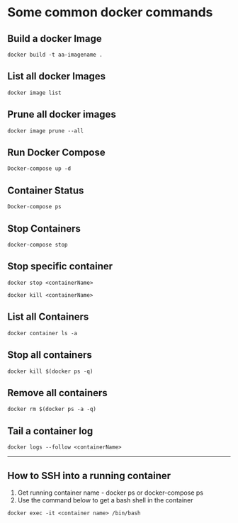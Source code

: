 # Some common docker commands

## Build a docker Image
```
docker build -t aa-imagename .
```

## List all docker Images
```
docker image list
```

## Prune all docker images
```
docker image prune --all
```

## Run Docker Compose
```
Docker-compose up -d
```
## Container Status
```
Docker-compose ps
```

## Stop Containers 
```
docker-compose stop 
```

## Stop specific container 
```
docker stop <containerName>
```
```
docker kill <containerName>
```

## List all Containers
```
docker container ls -a
```

## Stop all containers
```
docker kill $(docker ps -q)
```

## Remove all containers
```
docker rm $(docker ps -a -q)
```

## Tail a container log
```
docker logs --follow <containerName>
```
-------------------------------------------------


## How to SSH into a running container
1. Get running container name  - docker ps or docker-compose ps
2. Use the command below to get a bash shell in the container
```
docker exec -it <container name> /bin/bash
```
